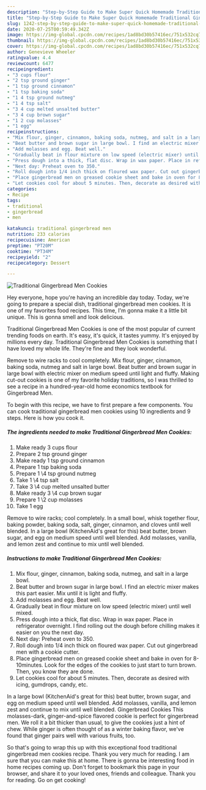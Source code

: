 ```yaml
---
description: "Step-by-Step Guide to Make Super Quick Homemade Traditional Gingerbread Men Cookies"
title: "Step-by-Step Guide to Make Super Quick Homemade Traditional Gingerbread Men Cookies"
slug: 1242-step-by-step-guide-to-make-super-quick-homemade-traditional-gingerbread-men-cookies
date: 2020-07-25T00:59:49.342Z
image: https://img-global.cpcdn.com/recipes/1ad8bd30b57416ec/751x532cq70/traditional-gingerbread-men-cookies-recipe-main-photo.jpg
thumbnail: https://img-global.cpcdn.com/recipes/1ad8bd30b57416ec/751x532cq70/traditional-gingerbread-men-cookies-recipe-main-photo.jpg
cover: https://img-global.cpcdn.com/recipes/1ad8bd30b57416ec/751x532cq70/traditional-gingerbread-men-cookies-recipe-main-photo.jpg
author: Genevieve Wheeler
ratingvalue: 4.4
reviewcount: 6477
recipeingredient:
- "3 cups flour"
- "2 tsp ground ginger"
- "1 tsp ground cinnamon"
- "1 tsp baking soda"
- "1 4 tsp ground nutmeg"
- "1 4 tsp salt"
- "3 4 cup melted unsalted butter"
- "3 4 cup brown sugar"
- "1 2 cup molasses"
- "1 egg"
recipeinstructions:
- "Mix flour, ginger, cinnamon, baking soda, nutmeg, and salt in a large bowl."
- "Beat butter and brown sugar in large bowl. I find an electric mixer makes this part easier. Mix until it is light and fluffy."
- "Add molasses and egg. Beat well."
- "Gradually beat in flour mixture on low speed (electric mixer) until well mixed."
- "Press dough into a thick, flat disc. Wrap in wax paper. Place in refrigerator overnight. I find rolling out the dough before chilling makes it easier on you the next day."
- "Next day: Preheat oven to 350."
- "Roll dough into 1/4 inch thick on floured wax paper. Cut out gingerbread men with a cookie cutter."
- "Place gingerbread men on greased cookie sheet and bake in oven for 8-10minutes. Look for the edges of the cookies to just start to turn brown. Then, you know they are done."
- "Let cookies cool for about 5 minutes. Then, decorate as desired with icing, gumdrops, candy, etc."
categories:
- Recipe
tags:
- traditional
- gingerbread
- men

katakunci: traditional gingerbread men 
nutrition: 233 calories
recipecuisine: American
preptime: "PT20M"
cooktime: "PT34M"
recipeyield: "2"
recipecategory: Dessert

---
```



![Traditional Gingerbread Men Cookies](https://img-global.cpcdn.com/recipes/1ad8bd30b57416ec/751x532cq70/traditional-gingerbread-men-cookies-recipe-main-photo.jpg)

Hey everyone, hope you're having an incredible day today. Today, we're going to prepare a special dish, traditional gingerbread men cookies. It is one of my favorites food recipes. This time, I'm gonna make it a little bit unique. This is gonna smell and look delicious.

Traditional Gingerbread Men Cookies is one of the most popular of current trending foods on earth. It's easy, it's quick, it tastes yummy. It's enjoyed by millions every day. Traditional Gingerbread Men Cookies is something that I have loved my whole life. They're fine and they look wonderful.

Remove to wire racks to cool completely. Mix flour, ginger, cinnamon, baking soda, nutmeg and salt in large bowl. Beat butter and brown sugar in large bowl with electric mixer on medium speed until light and fluffy. Making cut-out cookies is one of my favorite holiday traditions, so I was thrilled to see a recipe in a hundred-year-old home economics textbook for Gingerbread Men.


To begin with this recipe, we have to first prepare a few components. You can cook traditional gingerbread men cookies using 10 ingredients and 9 steps. Here is how you cook it.

<!--inarticleads1-->

##### The ingredients needed to make Traditional Gingerbread Men Cookies:

1. Make ready 3 cups flour
1. Prepare 2 tsp ground ginger
1. Make ready 1 tsp ground cinnamon
1. Prepare 1 tsp baking soda
1. Prepare 1 \4 tsp ground nutmeg
1. Take 1 \4 tsp salt
1. Take 3 \4 cup melted unsalted butter
1. Make ready 3 \4 cup brown sugar
1. Prepare 1 \2 cup molasses
1. Take 1 egg


Remove to wire racks; cool completely. In a small bowl, whisk together flour, baking powder, baking soda, salt, ginger, cinnamon, and cloves until well blended. In a large bowl (KitchenAid&#39;s great for this) beat butter, brown sugar, and egg on medium speed until well blended. Add molasses, vanilla, and lemon zest and continue to mix until well blended. 

<!--inarticleads2-->

##### Instructions to make Traditional Gingerbread Men Cookies:

1. Mix flour, ginger, cinnamon, baking soda, nutmeg, and salt in a large bowl.
1. Beat butter and brown sugar in large bowl. I find an electric mixer makes this part easier. Mix until it is light and fluffy.
1. Add molasses and egg. Beat well.
1. Gradually beat in flour mixture on low speed (electric mixer) until well mixed.
1. Press dough into a thick, flat disc. Wrap in wax paper. Place in refrigerator overnight. I find rolling out the dough before chilling makes it easier on you the next day.
1. Next day: Preheat oven to 350.
1. Roll dough into 1/4 inch thick on floured wax paper. Cut out gingerbread men with a cookie cutter.
1. Place gingerbread men on greased cookie sheet and bake in oven for 8-10minutes. Look for the edges of the cookies to just start to turn brown. Then, you know they are done.
1. Let cookies cool for about 5 minutes. Then, decorate as desired with icing, gumdrops, candy, etc.


In a large bowl (KitchenAid&#39;s great for this) beat butter, brown sugar, and egg on medium speed until well blended. Add molasses, vanilla, and lemon zest and continue to mix until well blended. Gingerbread Cookies This molasses-dark, ginger-and-spice flavored cookie is perfect for gingerbread men. We roll it a bit thicker than usual, to give the cookies just a hint of chew. While ginger is often thought of as a winter baking flavor, we&#39;ve found that ginger pairs well with various fruits, too. 

So that's going to wrap this up with this exceptional food traditional gingerbread men cookies recipe. Thank you very much for reading. I am sure that you can make this at home. There is gonna be interesting food in home recipes coming up. Don't forget to bookmark this page in your browser, and share it to your loved ones, friends and colleague. Thank you for reading. Go on get cooking!
